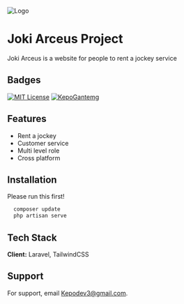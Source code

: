 
![Logo](https://i.ibb.co/BCZQdB1/20240110-085428.png)


# Joki Arceus Project
Joki Arceus is a website for people to rent a jockey service



## Badges

[![MIT License](https://img.shields.io/badge/License-MIT-green.svg)](https://choosealicense.com/licenses/mit/)
[![KepoGantemg](https://img.shields.io/badge/License-ProKodir-blue.svg)](https://opensource.org/licenses/)


## Features

- Rent a jockey
- Customer service
- Multi level role
- Cross platform


## Installation

Please run this first!

```bash
  composer update
  php artisan serve
```
    
## Tech Stack

**Client:** Laravel, TailwindCSS


## Support

For support, email Kepodev3@gmail.com.

